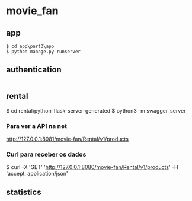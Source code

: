 # movie_fan

## app

````
$ cd app\part3\app
$ python manage.py runserver
````

## authentication
````
````

## rental
$ cd rental\python-flask-server-generated
$ python3 -m swagger_server

### Para ver a API na net
http://127.0.0.1:8081/movie-fan/Rental/v1/products 

### Curl para receber os dados
$ curl -X 'GET'   'http://127.0.0.1:8080/movie-fan/Rental/v1/products'   -H 'accept: application/json'

## statistics
````
````
